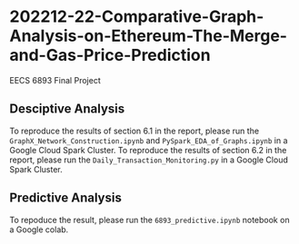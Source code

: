 # 202212-22-Comparative-Graph-Analysis-on-Ethereum-The-Merge-and-Gas-Price-Prediction
EECS 6893 Final Project
## Desciptive Analysis
To reproduce the results of section 6.1 in the report, please run the `GraphX_Network_Construction.ipynb` and `PySpark_EDA_of_Graphs.ipynb` in a Google Cloud Spark Cluster. 
To reproduce the results of section 6.2 in the report, please run the `Daily_Transaction_Monitoring.py` in a Google Cloud Spark Cluster. 
## Predictive Analysis
To repoduce the result, please run the `6893_predictive.ipynb` notebook on a Google colab.

